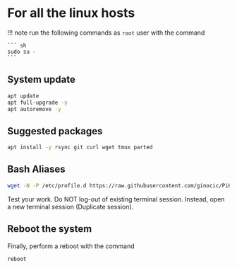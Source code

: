 # For all the linux hosts

!!! note
    run the following commands as `root` user with the command

    ``` sh
    sudo su -
    ```

## System update

``` sh
apt update
apt full-upgrade -y
apt autoremove -y
```

## Suggested packages

``` sh
apt install -y rsync git curl wget tmux parted
```

## Bash Aliases

``` sh
wget -N -P /etc/profile.d https://raw.githubusercontent.com/ginocic/PiHomeLab/main/scripts/commands_aliases.sh
```

Test your work. Do NOT log-out of existing terminal session. Instead, open a new terminal session (Duplicate session).

## Reboot the system

Finally, perform a reboot with the command

``` sh
reboot
```
